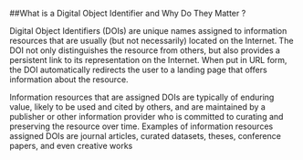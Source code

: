 ##What is a Digital Object Identifier and Why Do They Matter ?

Digital Object Identifiers (DOIs) are unique names assigned to information resources that are usually (but not necessarily) located on the Internet. The DOI not only distinguishes the resource from others, but also  provides a persistent link to its representation on the Internet. When put in URL form, the DOI automatically redirects the user to a landing page that offers information about the resource. 

Information resources that are assigned DOIs are typically of enduring value, likely to be used and cited by others, and are maintained by a publisher or other information provider who is committed to curating and preserving the resource over time. Examples of information resources assigned DOIs are journal articles, curated datasets, theses, conference papers, and even creative works 

